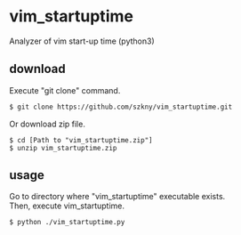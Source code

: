 # vim_startuptime
Analyzer of vim start-up time (python3)  

## download
Execute "git clone" command.  
```bash
$ git clone https://github.com/szkny/vim_startuptime.git
```
Or download zip file.  
```bash:bash
$ cd [Path to "vim_startuptime.zip"]
$ unzip vim_startuptime.zip
```

## usage
Go to directory where "vim_startuptime" executable exists.  
Then, execute vim_startuptime.
```bash:bash
$ python ./vim_startuptime.py
```
